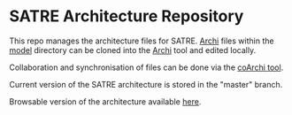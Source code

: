 # SATRE Architecture Repository

This repo manages the architecture files for SATRE. [Archi](https://www.archimatetool.com/) files within the [model](https://github.com/sa-tre/satre-archimate/tree/master/model) directory can be cloned into the [Archi](https://www.archimatetool.com/) tool and edited locally.

Collaboration and synchronisation of files can be done via the [coArchi tool](https://github.com/archimatetool/archi-modelrepository-plugin/wiki).

Current version of the SATRE architecture is stored in the "master" branch. 

Browsable version of the architecture available [here](https://github-pages.arc.ucl.ac.uk/SATRE_Report/).

